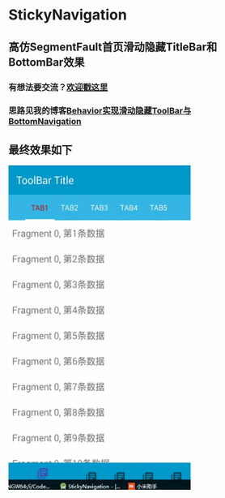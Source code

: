 # StickyNavigation

## 高仿SegmentFault首页滑动隐藏TitleBar和BottomBar效果

### 有想法要交流？[欢迎戳这里](http://ittiger.cn/about/)

### 思路见我的博客[Behavior实现滑动隐藏ToolBar与BottomNavigation](http://ittiger.cn/Header-Footer-scroll-hide.html)

## 最终效果如下

<img src="gif/sticky_navigation.gif" width = "360" height = "640" alt="图片名称" align=center />